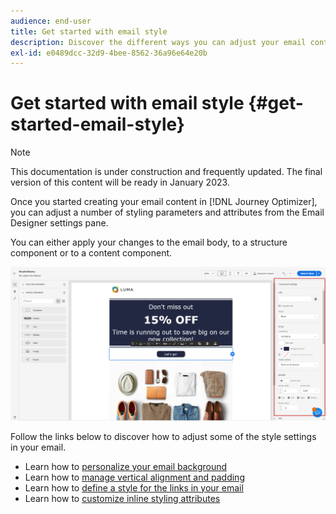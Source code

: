 ```yaml
---
audience: end-user
title: Get started with email style
description: Discover the different ways you can adjust your email content style
exl-id: e0489dcc-32d9-4bee-8562-36a96e64e20b
---
```

# Get started with email style {#get-started-email-style}

>[!NOTE]
>
>This documentation is under construction and frequently updated. The final version of this content will be ready in January 2023.

Once you started creating your email content in [!DNL Journey Optimizer], you can adjust a number of styling parameters and attributes from the Email Designer settings pane.

You can either apply your changes to the email body, to a structure component or to a content component.

![](assets/email_designer_content_components_settings.png)

Follow the links below to discover how to adjust some of the style settings in your email.

* Learn how to [personalize your email background](backgrounds.md)
* Learn how to [manage vertical alignment and padding](alignment-and-padding.md)
* Learn how to [define a style for the links in your email](styling-links.md)
* Learn how to [customize inline styling attributes](inline-styling.md)
